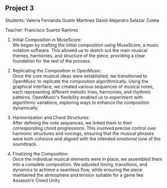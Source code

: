 ## Project 3

Students:
Valeria Fernanda Gustín Martínez
David Alejandro Salazar Zuleta

Teacher:
Francisco Suarez Ramirez

1. Initial Composition in MuseScore:  
   We began by crafting the initial composition using MuseScore, a music notation software. This allowed us to sketch out the main musical themes, harmonies, and structure of the piece, providing a clear foundation for the rest of the process.

2. Replicating the Composition in OpenMusic:  
   Once the core musical ideas were established, we transitioned to OpenMusic to replicate the composition algorithmically. Using the graphical interface, we created various sequences of musical notes, each representing different melodic lines, harmonies, and rhythmic patterns. OpenMusic's flexibility enabled us to experiment with algorithmic variations, exploring ways to enhance the composition dynamically.

3. Harmonization and Chord Structures:  
   After defining the note sequences, we linked them to their corresponding chord progressions. This involved precise control over harmonic structures and voicings, ensuring that the musical phrases were both cohesive and aligned with the intended emotional tone of the soundtrack.

4. Finalizing the Composition:  
   Once the individual musical elements were in place, we assembled them into a complete composition. We adjusted timing, transitions, and dynamics to achieve a seamless flow, while ensuring the piece maintained the atmosphere and tension suitable for a game like Assassin’s Creed Unity
